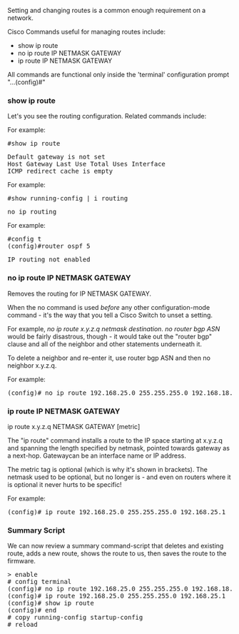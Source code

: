 Setting and changing routes is a common enough requirement on a network.

Cisco Commands useful for managing routes include:

  - show ip route
  - no ip route IP NETMASK GATEWAY
  - ip route IP NETMASK GATEWAY
  
All commands are functional only inside the 'terminal' configuration prompt "...(config)#"

### show ip route

Let's you see the routing configuration. Related commands include:

For example:
<pre class="command-line">
#show ip route
</pre>

<pre class="screen-output">
Default gateway is not set
Host Gateway Last Use Total Uses Interface
ICMP redirect cache is empty
</pre>

For example:
<pre class="command-line">
#show running-config | i routing
</pre>
<pre class="screen-output">
no ip routing
</pre>

For example:
<pre class="command-line">
#config t
(config)#router ospf 5
</pre>

<pre class="screen-output">
IP routing not enabled
</pre>


### no ip route IP NETMASK GATEWAY

Removes the routing for IP NETMASK GATEWAY. 

When the no command is used *before* any other configuration-mode command - 
it's the way that you tell a Cisco Switch to unset a setting. 

For example, <i>no ip route x.y.z.q netmask destination</i>. <i>no router bgp ASN</i> would be fairly disastrous, though -
it would take out the "router bgp" clause and all of the neighbor and other statements underneath it. 

To delete a neighbor and re-enter it, use router bgp ASN and then no neighbor x.y.z.q. 

For example:

<pre class="command-line">
(config)# no ip route 192.168.25.0 255.255.255.0 192.168.18.100
</pre>

### ip route IP NETMASK GATEWAY

ip route x.y.z.q NETMASK GATEWAY [metric]

The "ip route" command installs a route to the IP space starting at x.y.z.q and spanning the length 
specified by netmask, pointed towards gateway as a next-hop. Gatewaycan be an interface name 
or IP address. 

The metric tag is optional (which is why it's shown in brackets). 
The netmask used to be optional, but no longer is - and even on routers 
where it is optional it never hurts to be specific! 

For example:
<pre class="command-line">
(config)# ip route 192.168.25.0 255.255.255.0 192.168.25.1
</pre>

### Summary Script

We can now review a summary command-script that deletes and existing route,
adds a new route, shows the route to us, then saves the route to the firmware.

<pre class="command-line">
> enable
# config terminal
(config)# no ip route 192.168.25.0 255.255.255.0 192.168.18.100
(config)# ip route 192.168.25.0 255.255.255.0 192.168.25.1
(config)# show ip route
(config)# end
# copy running-config startup-config
# reload
</pre>
